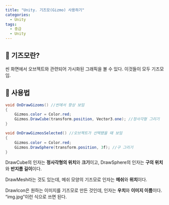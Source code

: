 ```yaml
---
title: "Unity. 기즈모(Gizmo) 사용하기"
categories:
  - Unity
tags:
  - 중급
  - Unity
---
```


## 🌟 기즈모란?

씬 화면에서 오브젝트와 관련되어 가시화된 그래픽을 볼 수 있다. 이것들이 모두 기즈모임.

## 🌟 사용법

```c#
void OnDrawGizoms() //씬에서 항상 보임
{
	Gizmos.color = Color.red;
	Gizmos.DrawCube(transform.position, Vector3.one); //정사각형 그리기
}

void OnDrawGizmosSelected() //오브젝트가 선택됐을 때 보임
{
	Gizmos.color = Color.red;
	Gizmos.DrawSphere(transform.position, 3f); //구 그리기
}
```

DrawCube의 인자는 **정사각형의 위치**와 **크기**이고, DrawSphere의 인자는 **구의 위치**와 **반지름 길이**이다.

DrawMesh라는 것도 있는데, 메쉬 모양의 기즈모로 인자는 **메쉬**와 **위치**이다. 

DrawIcon은 원하는 이미지를 기즈모로 만든 것인데, 인자는 **우치**와 **이미지 이름**이다. “img.jpg”이런 식으로 쓰면 된다.